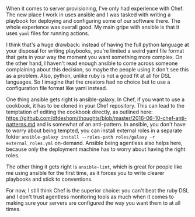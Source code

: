 When it comes to server provisioning, I've only had experience with
Chef. The new place I work in uses ansible and I was tasked with
writing a playbook for deploying and configuring some of our software
there. The whole experience was overall good. My main gripe with
ansible is that it uses `yaml` files for running actions. 

I think
that's a huge drawback: instead of having the full python language at
your disposal for writing playbooks, you're limited a weird yaml file
format that gets in your way the moment you want something more
complex. On the other hand, I haven't read enough ansible to come
across someone complaining about this decision, so maybe the people
using it don't see this as a problem. Also, python, unlike ruby is not a good fit at all for DSL languages. So I imagine that  the creators had no choice but to use a configuration file format like yaml instead. 

One thing ansible gets right is ansible-galaxy. In Chef, if you want
to use a cookbook, it has to be cloned in your Chef repository. This can
lead to the temptation of editing the cookbook directly, as outlined
here:
https://github.com/dfdeshom/thoughts/blob/master/2016-06-10-chef-anti-patterns.md
 and is somewhat of an anti-pattern. In ansible, you don't have to
 worry about being tempted, you can install external roles in a
 separate folder `ansible-galaxy install --roles-path roles/galaxy -r
 external_roles.yml` on-demand. Ansible being agentless also helps
 here, because only the deployment machine has to worry about having
 the right roles.
 
 The other thing it gets right is `ansible-lint`, which
 is great for people like me using
 ansible for the first time, as it forces you to write clearer
 playbooks and stick to conventions.
 
 For now, I still think Chef is the superior choice: you can't beat the ruby DSL and I don't trust agentless monitoring tools  as much when it comes to making sure your servers are configured the way you want them to at all times.
